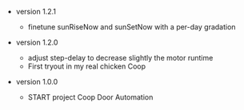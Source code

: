 - version 1.2.1
  - finetune sunRiseNow and sunSetNow with a per-day gradation

- version 1.2.0
    - adjust step-delay to decrease slightly the motor runtime 
    - First tryout in my real chicken Coop

- version 1.0.0
	- START project Coop Door Automation
